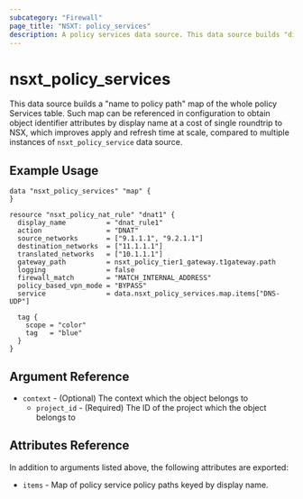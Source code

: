 ```yaml
---
subcategory: "Firewall"
page_title: "NSXT: policy_services"
description: A policy services data source. This data source builds "display name to policy path" map representation of the whole table.
---
```


# nsxt_policy_services

This data source builds a "name to policy path" map of the whole policy Services table. Such map can be referenced in configuration to obtain object identifier attributes by display name at a cost of single roundtrip to NSX, which improves apply and refresh
time at scale, compared to multiple instances of `nsxt_policy_service` data source.

## Example Usage

```hcl
data "nsxt_policy_services" "map" {
}

resource "nsxt_policy_nat_rule" "dnat1" {
  display_name          = "dnat_rule1"
  action                = "DNAT"
  source_networks       = ["9.1.1.1", "9.2.1.1"]
  destination_networks  = ["11.1.1.1"]
  translated_networks   = ["10.1.1.1"]
  gateway_path          = nsxt_policy_tier1_gateway.t1gateway.path
  logging               = false
  firewall_match        = "MATCH_INTERNAL_ADDRESS"
  policy_based_vpn_mode = "BYPASS"
  service               = data.nsxt_policy_services.map.items["DNS-UDP"]

  tag {
    scope = "color"
    tag   = "blue"
  }
}
```

## Argument Reference

* `context` - (Optional) The context which the object belongs to
    * `project_id` - (Required) The ID of the project which the object belongs to

## Attributes Reference

In addition to arguments listed above, the following attributes are exported:

* `items` - Map of policy service policy paths keyed by display name.
